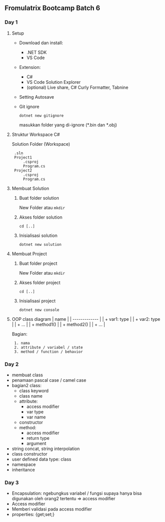 ## Fromulatrix Bootcamp Batch 6

### Day 1
1. Setup
    - Download dan install:
        - .NET SDK
        - VS Code
    - Extension:
        - C#
        - VS Code Solution Explorer
        - (optional) Live share, C# Curly Formatter, Tabnine
    - Setting Autosave
    - Git ignore

        `dotnet new gitignore`

        masukkan folder yang di-ignore (*.bin dan *.obj)
2. Struktur Workspace C#

    Solution Folder (Workspace)
    
        .sln
        Project1
            .csproj
            Program.cs
        Project2
            .csproj
            Program.cs

3. Membuat Solution
    1. Buat folder solution
        
        New Folder atau `mkdir`
        
    2. Akses folder solution
        
        `cd [..]`
    3. Inisialisasi solution
        
        `dotnet new solution`
4. Membuat Project
    1. Buat folder project
        
        New Folder atau `mkdir`

    2. Akses folder project
        
        `cd [..]`
    3. Inisialisasi project
        
        `dotnet new console`
5. OOP class diagram
    | name          |
    | ------------- |
    | + var1: type  |
    | + var2: type  |
    | + ...         |
    | + method1()   |
    | + method2()   |
    | + ...         |
    
    Bagian:

        1. nama
        2. attribute / variabel / state
        3. method / function / behavior
### Day 2
- membuat class
- penamaan pascal case / camel case
- bagian2 class:
    - class keyword
    - class name
    - attribute:
        - access modifier
        - var type
        - var name
    - constructor
    - method:
        - access modifier
        - return type
        - argument
- string concat, string interpolation
- class constructor
- user defined data type: class
- namespace
- inheritance

### Day 3
- Encapsulation: ngebungkus variabel / fungsi supaya hanya bisa digunakan oleh orang2 tertentu => access modifier
- Access modifier
- Memberi validasi pada access modifier
- properties: {get;set;}
